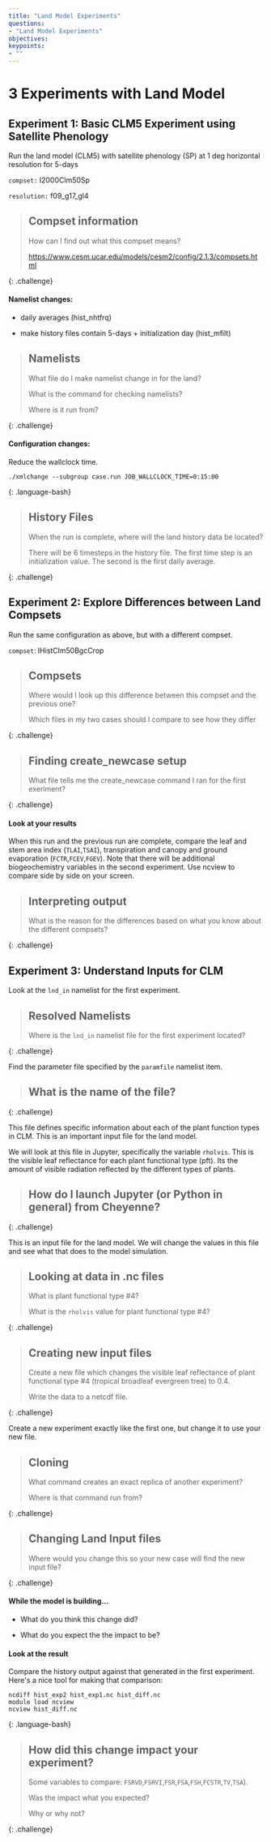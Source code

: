 ```yaml
---
title: "Land Model Experiments"
questions:
- "Land Model Experiments"
objectives:
keypoints:
- ""
---
```


# 3 Experiments with Land Model

## Experiment 1: Basic CLM5 Experiment using Satellite Phenology

Run the land model (CLM5) with satellite phenology (SP) at 1 deg horizontal resolution for 5-days

`compset:` I2000Clm50Sp

`resolution:` f09_g17_gl4

> ## Compset information
>
> How can I find out what this compset means?
>
> https://www.cesm.ucar.edu/models/cesm2/config/2.1.3/compsets.html
>
>
{: .challenge}


#### Namelist changes:

* daily averages (hist_nhtfrq)

* make history files contain 5-days + initialization day (hist_mfilt)

> ## Namelists
> 
> What file do I make namelist change in for the land?
>
> What is the command for checking namelists?
>
> Where is it run from?
>
{: .challenge}

#### Configuration changes:

Reduce the wallclock time.

~~~
./xmlchange --subgroup case.run JOB_WALLCLOCK_TIME=0:15:00
~~~
{: .language-bash}

> ## History Files
>
> When the run is complete, where will the land history data be located?
>
> There will be 6 timesteps in the history file.  The first time
> step is an initialization value.  The second is the first daily average.
>
>
{: .challenge}


## Experiment 2: Explore Differences between Land Compsets

Run the same configuration as above, but with a different compset.

`compset`: IHistClm50BgcCrop

> ## Compsets
>
> Where would I look up this difference between this compset and the previous one?
>
>
> Which files in my two cases should I compare to see how they differ
>
>
{: .challenge}

> ## Finding create_newcase setup
>
>  What file tells me the create_newcase command I ran for the first exeriment?
>
>
{: .challenge}

#### Look at your results

When this run and the previous run are complete, compare the leaf and stem area index (`TLAI`,`TSAI`), transpiration and canopy and ground evaporation (`FCTR`,`FCEV`,`FGEV`). Note that there will be additional biogeochemistry variables in the second experiment. Use ncview to compare side by side on your screen.

> ## Interpreting output
>
> What is the reason for the differences based on what you know about the different compsets?
>
>
{: .challenge}

## Experiment 3:  Understand Inputs for CLM

Look at the `lnd_in` namelist for the first experiment. 

> ## Resolved Namelists
>
> Where is the `lnd_in` namelist file for the first experiment located?
> 
>
{: .challenge}

Find the parameter file specified by the `paramfile` namelist item.

> ## What is the name of the file?
>
>
{: .challenge}

This file defines specific information about each of the plant function types in CLM.  This is an important input file for the land model.

We will look at this file in Jupyter, specifically the variable `rholvis`.  This is the visible leaf reflectance for each plant functional type (pft).  Its the amount of visible radiation reflected by the different types of plants.  

> ## How do I launch Jupyter (or Python in general) from Cheyenne?
>
> 
{: .challenge}

This is an input file for the land model. We will change the values in this file and see what that does to the model simulation.

> ## Looking at data in .nc files
>
> What is plant functional type #4?
>
> What is the `rholvis` value for plant functional type #4?
>
{: .challenge}

> ## Creating new input files
>
> Create a new file which changes the visible leaf reflectance of plant functional type #4 (tropical broadleaf evergreen tree) to 0.4.  
>
> Write the data to a netcdf file.
>
{: .challenge}

Create a new experiment exactly like the first one, but change it to use your new file.

> ## Cloning
>
> What command creates an exact replica of another experiment?
>
> Where is that command run from?
>
{: .challenge}

> ## Changing Land Input files
>
> Where would you change this so your new case will 
> find the new input file?
>
{: .challenge}

#### While the model is building...

* What do you think this change did?

* What do you expect the the impact to be?

#### Look at the result

Compare the history output against that generated in the first experiment.  Here's a nice tool for making that comparison:

~~~
ncdiff hist_exp2 hist_exp1.nc hist_diff.nc
module load ncview
ncview hist_diff.nc
~~~
{: .language-bash}

> ## How did this change impact your experiment? 
>
> Some variables to compare: `FSRVD`,`FSRVI`,`FSR`,`FSA`,`FSH`,`FCSTR`,`TV`,`TSA`).
> 
> Was the impact what you expected? 
> 
> Why or why not?
>
{: .challenge}

